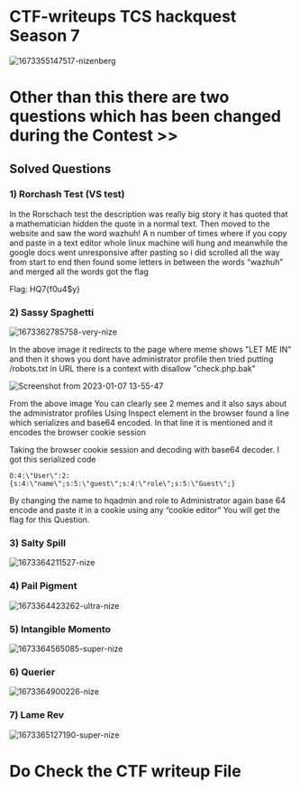 # CTF-writeups TCS hackquest Season 7
![1673355147517-nizenberg](https://user-images.githubusercontent.com/53529867/211574610-12fa243b-c526-412c-bacc-23f2d79ba81f.jpeg)
# Other than this there are two questions which has been changed during the Contest >>
## Solved Questions 
### 1) Rorchash Test (VS test)

In the Rorschach test the description was really big story it has quoted that a mathematician hidden the quote in a normal text. 
Then moved to the website and saw the word wazhuh! A n number of times where if you copy and paste in a text editor whole linux machine will hung and meanwhile the google docs went unresponsive after pasting so i did scrolled all the way from start to end then found some letters in between the words “wazhuh” and merged all the words got the flag

Flag: HQ7{f0u4$y}

### 2) Sassy Spaghetti
![1673362785758-very-nize](https://user-images.githubusercontent.com/53529867/211585619-a224ca23-83a2-47c6-842c-7578d578b4c2.png)

In the above image it redirects to the page where meme shows "LET ME IN" and then it shows you dont have administrator profile
then tried putting /robots.txt in URL there is a context with disallow "check.php.bak" 

![Screenshot from 2023-01-07 13-55-47](https://user-images.githubusercontent.com/53529867/211585995-620876b2-56b9-408f-89dc-1fc6f5c62dc3.png)

From the above image You can clearly see 2 memes and it also says about the administrator profiles
Using Inspect element in the browser found a line which serializes and base64 encoded. In that line it is mentioned and it encodes the browser cookie session

Taking the browser cookie session and decoding with base64 decoder.
I got this serialized code

``` O:4:\"User\":2:{s:4:\"name\";s:5:\"guest\";s:4:\"role\";s:5:\"Guest\";} ```

By changing the name to hqadmin and role to Administrator again base 64 encode and paste it in a cookie using any “cookie editor” You will get the flag for this Question.

### 3) Salty Spill


![1673364211527-nize](https://user-images.githubusercontent.com/53529867/211591755-f3ee4c2f-6346-47d2-a8db-6d52fcd9bccc.png)



### 4) Pail Pigment

![1673364423262-ultra-nize](https://user-images.githubusercontent.com/53529867/211592307-de38d255-4005-42dd-9e58-1d7ffb8dab63.png)

### 5) Intangible Momento

![1673364565085-super-nize](https://user-images.githubusercontent.com/53529867/211592984-7f7f5658-0001-42f5-a533-86689276993b.png)

### 6) Querier 

![1673364900226-nize](https://user-images.githubusercontent.com/53529867/211594400-757a6e15-7faf-4b90-b29b-87c11e237886.png)

### 7) Lame Rev

![1673365127190-super-nize](https://user-images.githubusercontent.com/53529867/211595246-cb4df321-7e4c-4b76-8e66-dd2c64d1972f.png)

# Do Check the CTF writeup File
